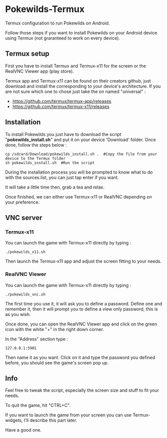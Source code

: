 # Pokewilds-Termux
Termux configuration to run Pokewilds on Android.

Follow those steps if you want to install Pokewilds on your Android device using Termux (not graranteed to work on every device).

## Termux setup
First you have to install Termux and Termux-x11 for the screen or the RealVNC Viewer app (play store).

Termux app and Termux-x11 can be found on their creators github, just download and install the corresponding to your device's architecture.
If you are not sure which one to chose just take the on named "universal" :
- https://github.com/termux/termux-app/releases
- https://github.com/termux/termux-x11/releases

## Installation
To install Pokewilds you just have to download the script "**pokewilds_install.sh**" and put it on your device 'Download' folder.
Once done, follow the steps below :
```
cp /sdcard/Download/pokewilds_install.sh .  #Copy the file from your device to the Termux folder
sh pokewilds_install.sh  #Run the script
```
During the installation process you will be prompted to know what to do with the sources.list, you can just tap enter if you want.

It will take a little time then, grab a tea and relax.

Once finished, we can either use Termux-x11 or RealVNC depending on your preference.

## VNC server

### Termux-x11
You can launch the game with Termux-x11 directly by typing :

```
./pokewilds_x11.sh
```

Then launch the Termux-x11 app and adjust the screen fitting to your needs.

### RealVNC Viewer
You can launch the game with Termux-x11 directly by typing :

```
./pokewilds_vnc.sh
```

The first time you use it, it will ask you to define a password. Define one and remember it, then it will prompt you to define a view only password, this is as you wish.

Once done, you can open the RealVNC Viewer app and click on the green icon with the white "+" in the right down corner.

In the "Address" section type :

```
127.0.0.1:5901
```

Then name it as you want. Click on it and type the password you defined before, you should see the game's screen pop up.


## Info
Feel free to tweak the script, especially the screen size and stuff to fit your needs.

To quit the game, hit "CTRL+C".

If you want to launch the game from your screen you can use Termux-widgets, I'll describe this part later.

Have a good one.
